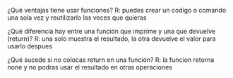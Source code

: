 ¿Qué ventajas tiene usar funciones?
R: puedes crear un codigo o comando una sola vez y reutilizarlo las veces que quieras

¿Qué diferencia hay entre una función que imprime y una que devuelve (return)?
R: una solo muestra el resultado, la otra devuelve el valor para usarlo despues

¿Qué sucede si no colocas return en una función?
R: la funcion retorna none y no podras usar el resultado en otras operaciones